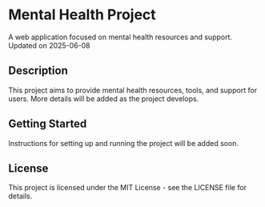 # Mental Health Project

A web application focused on mental health resources and support.
Updated on 2025-06-08

## Description

This project aims to provide mental health resources, tools, and support for users. More details will be added as the project develops.

## Getting Started

Instructions for setting up and running the project will be added soon.

## License

This project is licensed under the MIT License - see the LICENSE file for details.

